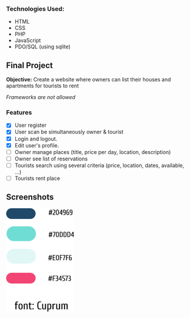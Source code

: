 ### Technologies Used:

* HTML
* CSS
* PHP
* JavaScript
* PDO/SQL (using sqlite)

## Final Project

**Objective:** Create a website where owners can list their houses and apartments for tourists to rent

*Frameworks are not allowed*

### Features

- [x] User register
- [x] User scan be simultaneously owner & tourist
- [x] Login and logout.
- [x] Edit user's profile.
- [ ] Owner manage places (title, price per day, location, description)
- [ ] Owner see list of reservations
- [ ] Tourists search using several criteria (price, location, dates, available, ...)
- [ ] Tourists rent place

## Screenshots

<img src="https://github.com/bgarrido7/FEUP_LTW/blob/master/Final%20Project/mockups/brandbook.png">

